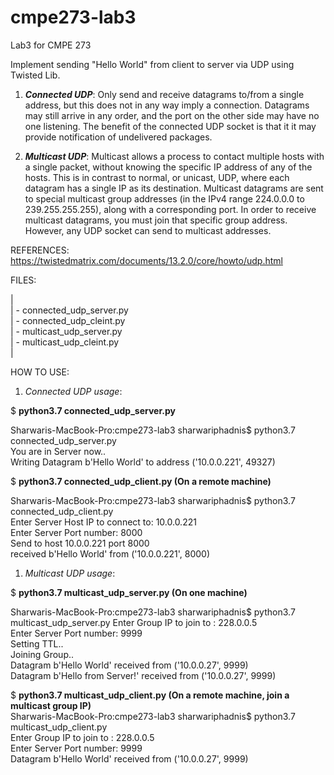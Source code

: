 # cmpe273-lab3
Lab3 for CMPE 273

Implement sending "Hello World" from client to server via UDP using Twisted Lib.

1. **_Connected UDP_**:
Only send and receive datagrams to/from a single address, but this does not in any way imply a connection. Datagrams may still arrive in any order, and the port on the other side may have no one listening. The benefit of the connected UDP socket is that it it may provide notification of undelivered packages.

2. **_Multicast UDP_**:
Multicast allows a process to contact multiple hosts with a single packet, without knowing the specific IP address of any of the hosts. This is in contrast to normal, or unicast, UDP, where each datagram has a single IP as its destination. Multicast datagrams are sent to special multicast group addresses (in the IPv4 range 224.0.0.0 to 239.255.255.255), along with a corresponding port. In order to receive multicast datagrams, you must join that specific group address. However, any UDP socket can send to multicast addresses.

REFERENCES: https://twistedmatrix.com/documents/13.2.0/core/howto/udp.html

FILES:

|</br>
| - connected_udp_server.py</br>
| - connected_udp_cleint.py</br>
| - multicast_udp_server.py</br>
| - multicast_udp_cleint.py</br>
|


HOW TO USE:

1. _Connected UDP usage_:

$ **python3.7 connected_udp_server.py**

Sharwaris-MacBook-Pro:cmpe273-lab3 sharwariphadnis$ python3.7 connected_udp_server.py</br>
You are in Server now..</br>
Writing Datagram b'Hello World' to address ('10.0.0.221', 49327)</br>


$ **python3.7 connected_udp_client.py (On a remote machine)**

Sharwaris-MacBook-Pro:cmpe273-lab3 sharwariphadnis$ python3.7 connected_udp_client.py </br>
Enter Server Host IP to connect to: 10.0.0.221</br>
Enter Server Port number: 8000</br>
Send to host 10.0.0.221 port 8000</br>
received b'Hello World' from ('10.0.0.221', 8000)</br>



1. _Multicast UDP usage_:

$ **python3.7 multicast_udp_server.py (On one machine)**

Sharwaris-MacBook-Pro:cmpe273-lab3 sharwariphadnis$ python3.7 multicast_udp_server.py 
Enter Group IP to join to : 228.0.0.5</br>
Enter Server Port number: 9999</br>
Setting TTL..</br>
Joining Group..</br>
Datagram b'Hello World' received from ('10.0.0.27', 9999)</br>
Datagram b'Hello from Server!' received from ('10.0.0.27', 9999)</br>


$ **python3.7 multicast_udp_client.py (On a remote machine, join a multicast group IP)**
</br>
Sharwaris-MacBook-Pro:cmpe273-lab3 sharwariphadnis$ python3.7 multicast_udp_client.py</br>
Enter Group IP to join to : 228.0.0.5</br>
Enter Server Port number: 9999</br>
Datagram b'Hello World' received from ('10.0.0.27', 9999)
